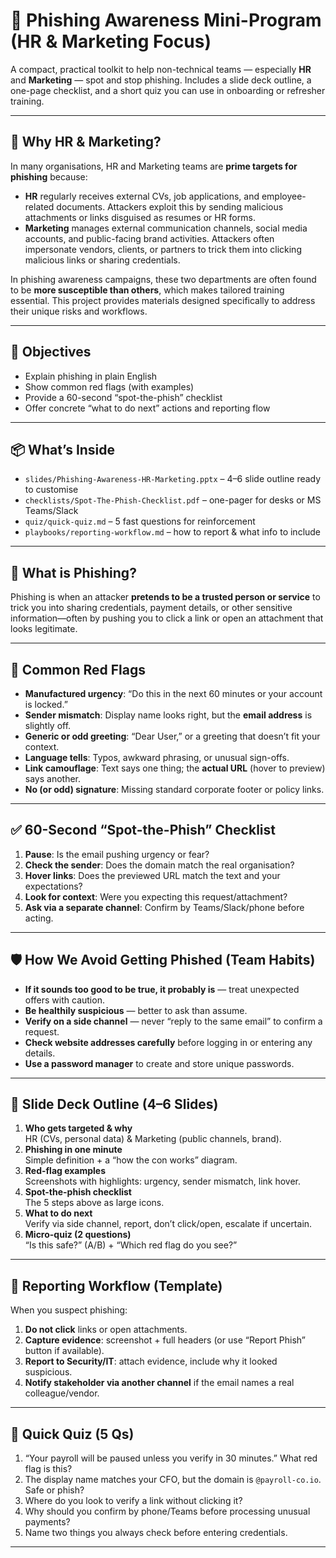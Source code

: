 # 🎯 Phishing Awareness Mini-Program (HR & Marketing Focus)

A compact, practical toolkit to help non-technical teams — especially **HR** and **Marketing** — spot and stop phishing. Includes a slide deck outline, a one-page checklist, and a short quiz you can use in onboarding or refresher training.  

---

## 📌 Why HR & Marketing?
In many organisations, HR and Marketing teams are **prime targets for phishing** because:  

- **HR** regularly receives external CVs, job applications, and employee-related documents. Attackers exploit this by sending malicious attachments or links disguised as resumes or HR forms.  
- **Marketing** manages external communication channels, social media accounts, and public-facing brand activities. Attackers often impersonate vendors, clients, or partners to trick them into clicking malicious links or sharing credentials.  

In phishing awareness campaigns, these two departments are often found to be **more susceptible than others**, which makes tailored training essential. This project provides materials designed specifically to address their unique risks and workflows.  

---

## 🎯 Objectives
- Explain phishing in plain English  
- Show common red flags (with examples)  
- Provide a 60-second “spot-the-phish” checklist  
- Offer concrete “what to do next” actions and reporting flow  

---

## 📦 What’s Inside
- `slides/Phishing-Awareness-HR-Marketing.pptx` – 4–6 slide outline ready to customise  
- `checklists/Spot-The-Phish-Checklist.pdf` – one-pager for desks or MS Teams/Slack  
- `quiz/quick-quiz.md` – 5 fast questions for reinforcement  
- `playbooks/reporting-workflow.md` – how to report & what info to include  

---

## 🧠 What is Phishing?
Phishing is when an attacker **pretends to be a trusted person or service** to trick you into sharing credentials, payment details, or other sensitive information—often by pushing you to click a link or open an attachment that looks legitimate.  

---

## 🚩 Common Red Flags
- **Manufactured urgency**: “Do this in the next 60 minutes or your account is locked.”  
- **Sender mismatch**: Display name looks right, but the **email address** is slightly off.  
- **Generic or odd greeting**: “Dear User,” or a greeting that doesn’t fit your context.  
- **Language tells**: Typos, awkward phrasing, or unusual sign-offs.  
- **Link camouflage**: Text says one thing; the **actual URL** (hover to preview) says another.  
- **No (or odd) signature**: Missing standard corporate footer or policy links.  

---

## ✅ 60-Second “Spot-the-Phish” Checklist
1. **Pause**: Is the email pushing urgency or fear?  
2. **Check the sender**: Does the domain match the real organisation?  
3. **Hover links**: Does the previewed URL match the text and your expectations?  
4. **Look for context**: Were you expecting this request/attachment?  
5. **Ask via a separate channel**: Confirm by Teams/Slack/phone before acting.  

---

## 🛡️ How We Avoid Getting Phished (Team Habits)
- **If it sounds too good to be true, it probably is** — treat unexpected offers with caution.  
- **Be healthily suspicious** — better to ask than assume.  
- **Verify on a side channel** — never “reply to the same email” to confirm a request.  
- **Check website addresses carefully** before logging in or entering any details.  
- **Use a password manager** to create and store unique passwords.  

---

## 🧩 Slide Deck Outline (4–6 Slides)
1. **Who gets targeted & why**  
   HR (CVs, personal data) & Marketing (public channels, brand).  
2. **Phishing in one minute**  
   Simple definition + a “how the con works” diagram.  
3. **Red-flag examples**  
   Screenshots with highlights: urgency, sender mismatch, link hover.  
4. **Spot-the-phish checklist**  
   The 5 steps above as large icons.  
5. **What to do next**  
   Verify via side channel, report, don’t click/open, escalate if uncertain.  
6. **Micro-quiz (2 questions)**  
   “Is this safe?” (A/B) + “Which red flag do you see?”  

---

## 📝 Reporting Workflow (Template)
When you suspect phishing:  
1. **Do not click** links or open attachments.  
2. **Capture evidence**: screenshot + full headers (or use “Report Phish” button if available).  
3. **Report to Security/IT**: attach evidence, include why it looked suspicious.  
4. **Notify stakeholder via another channel** if the email names a real colleague/vendor.  

---

## 🧪 Quick Quiz (5 Qs)
1) “Your payroll will be paused unless you verify in 30 minutes.” What red flag is this?  
2) The display name matches your CFO, but the domain is `@payroll-co.io`. Safe or phish?  
3) Where do you look to verify a link without clicking it?  
4) Why should you confirm by phone/Teams before processing unusual payments?  
5) Name two things you always check before entering credentials.  

---


